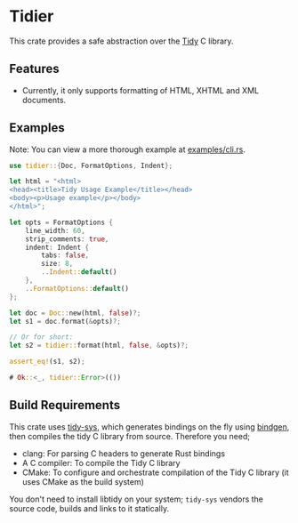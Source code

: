 # Tidier
This crate provides a safe abstraction over the [Tidy](https://github.com/htacg/tidy-html5) C library.

## Features
- Currently, it only supports formatting of HTML, XHTML and XML documents.

## Examples
Note: You can view a more thorough example at [examples/cli.rs](examples/cli.rs).

```rust
use tidier::{Doc, FormatOptions, Indent};

let html = "<html>
<head><title>Tidy Usage Example</title></head>
<body><p>Usage example</p></body>
</html>";

let opts = FormatOptions {
	line_width: 60,
	strip_comments: true,
	indent: Indent {
		tabs: false,
		size: 8,
		..Indent::default()
	},
	..FormatOptions::default()
};

let doc = Doc::new(html, false)?;
let s1 = doc.format(&opts)?;

// Or for short:
let s2 = tidier::format(html, false, &opts)?;

assert_eq!(s1, s2);

# Ok::<_, tidier::Error>(())
```

## Build Requirements
This crate uses [tidy-sys](https://crates.io/crates/tidy-sys), which generates bindings on the fly using [bindgen](https://github.com/rust-lang/rust-bindgen), then compiles the tidy C library from source.
Therefore you need;
- clang: For parsing C headers to generate Rust bindings
- A C compiler: To compile the Tidy C library
- CMake: To configure and orchestrate compilation of the Tidy C library (it uses CMake as the build system)

You don't need to install libtidy on your system; `tidy-sys` vendors the source code, builds and links to it statically.
